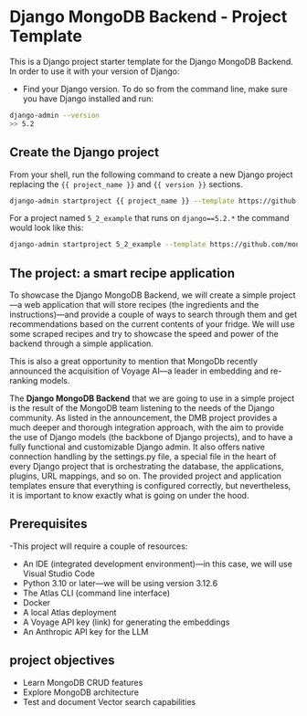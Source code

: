 # Django MongoDB Backend - Project Template

This is a Django project starter template for the Django MongoDB Backend.
In order to use it with your version of Django: 

- Find your Django version. To do so from the command line, make sure you
  have Django installed and run:

```bash
django-admin --version
>> 5.2
```

## Create the Django project

From your shell, run the following command to create a new Django project
replacing the `{{ project_name }}` and `{{ version }}` sections. 

```bash
django-admin startproject {{ project_name }} --template https://github.com/mongodb-labs/django-mongodb-project/archive/refs/heads/{{ version }}.x.zip
```

For a project named `5_2_example` that runs on `django==5.2.*`
the command would look like this:

```bash
django-admin startproject 5_2_example --template https://github.com/mongodb-labs/django-mongodb-project/archive/refs/heads/5.2.x.zip
```
## The project: a smart recipe application
To showcase the Django MongoDB Backend, we will create a simple project—a web application that will store recipes (the ingredients and the instructions)—and provide a couple of ways to search through them and get recommendations based on the current contents of your fridge. We will use some scraped recipes and try to showcase the speed and power of the backend through a simple application.

This is also a great opportunity to mention that MongoDb recently announced the acquisition of Voyage AI—a leader in embedding and re-ranking models.

The **Django MongoDB Backend** that we are going to use in a simple project is the result of the MongoDB team listening to the needs of the Django community. As listed in the announcement, the DMB project provides a much deeper and thorough integration approach, with the aim to provide the use of Django models (the backbone of Django projects), and to have a fully functional and customizable Django admin. It also offers native connection handling by the settings.py file, a special file in the heart of every Django project that is orchestrating the database, the applications, plugins, URL mappings, and so on. The provided project and application templates ensure that everything is configured correctly, but nevertheless, it is important to know exactly what is going on under the hood.

## Prerequisites
 -This project will require a couple of resources:

- An IDE (integrated development environment)—in this case, we will use Visual Studio Code
- Python 3.10 or later—we will be using version 3.12.6
- The Atlas CLI (command line interface)
- Docker
- A local Atlas deployment
- A Voyage API key (link) for generating the embeddings
- An Anthropic API key for the LLM

## project objectives
- Learn MongoDB CRUD features
- Explore MongoDB architecture
- Test and document Vector search capabilities